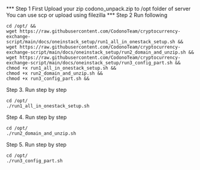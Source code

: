 *** Step 1
First Upload your zip codono_unpack.zip to /opt folder of server
You can use scp or upload using filezilla
*** Step 2
Run following
```
cd /opt/ &&
wget https://raw.githubusercontent.com/CodonoTeam/cryptocurrency-exchange-script/main/docs/oneinstack_setup/run1_all_in_onestack_setup.sh &&
wget https://raw.githubusercontent.com/CodonoTeam/cryptocurrency-exchange-script/main/docs/oneinstack_setup/run2_domain_and_unzip.sh &&
wget https://raw.githubusercontent.com/CodonoTeam/cryptocurrency-exchange-script/main/docs/oneinstack_setup/run3_config_part.sh &&
chmod +x run1_all_in_onestack_setup.sh &&
chmod +x run2_domain_and_unzip.sh &&
chmod +x run3_config_part.sh &&
```

Step 3.
Run step by step
```
cd /opt/
./run1_all_in_onestack_setup.sh
```

Step 4.
Run step by step
```
cd /opt/
./run2_domain_and_unzip.sh
```


Step 5.
Run step by step
```
cd /opt/
./run3_config_part.sh
```
